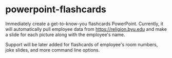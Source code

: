 # powerpoint-flashcards
Immediately create a get-to-know-you flashcards PowerPoint.
Currently, it will automatically pull employee data from https://religion.byu.edu
and make a slide for each picture along with the employee's name.

Support will be later added for flashcards of employee's room numbers,
joke slides, and more command line options.